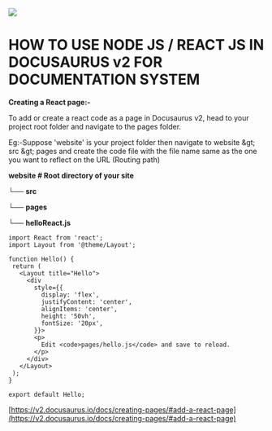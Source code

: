 ![](RackMultipart20200824-4-dr4oqv_html_1dcb9ecd3264016f.png)

# **HOW TO USE NODE JS / REACT JS IN DOCUSAURUS v2 FOR DOCUMENTATION SYSTEM**

**Creating a React page:-**

To add or create a react code as a page in Docusaurus v2, head to your project root folder and navigate to the pages folder.

Eg:-Suppose &#39;website&#39; is your project folder then navigate to website \&gt; src \&gt; pages and create the code file with the file name same as the one you want to reflect on the URL (Routing path)

**website # Root directory of your site**

└── **src**

└── **pages**

└── **helloReact.js**
 
 ```
import React from 'react';
import Layout from '@theme/Layout';

function Hello() {
  return (
    <Layout title="Hello">
      <div
        style={{
          display: 'flex',
          justifyContent: 'center',
          alignItems: 'center',
          height: '50vh',
          fontSize: '20px',
        }}>
        <p>
          Edit <code>pages/hello.js</code> and save to reload.
        </p>
      </div>
    </Layout>
  );
}

export default Hello;
```

[https://v2.docusaurus.io/docs/creating-pages/#add-a-react-page](https://v2.docusaurus.io/docs/creating-pages/#add-a-react-page)
